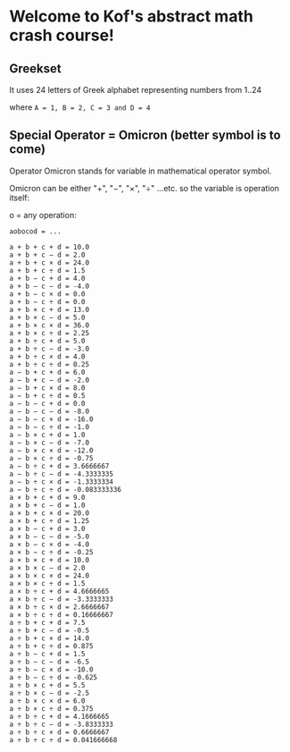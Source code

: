   # Welcome to Kof's abstract math crash course!

## Greekset

It uses 24 letters of Greek alphabet representing numbers from 1..24

where `A = 1, B = 2, C = 3 and D = 4`



## Special Operator = Omicron (better symbol is to come)

Operator Omicron stands for variable in mathematical operator symbol.

Omicron can be either "+", "−", "×", "÷" ...etc. so the variable is operation itself:

o = any operation:


```
aοbοcοd = ...

a + b + c + d = 10.0 
a + b + c − d = 2.0
a + b + c × d = 24.0
a + b + c ÷ d = 1.5
a + b − c + d = 4.0
a + b − c − d = -4.0
a + b − c × d = 0.0
a + b − c ÷ d = 0.0
a + b × c + d = 13.0
a + b × c − d = 5.0
a + b × c × d = 36.0
a + b × c ÷ d = 2.25
a + b ÷ c + d = 5.0
a + b ÷ c − d = -3.0
a + b ÷ c × d = 4.0
a + b ÷ c ÷ d = 0.25
a − b + c + d = 6.0
a − b + c − d = -2.0
a − b + c × d = 8.0
a − b + c ÷ d = 0.5
a − b − c + d = 0.0
a − b − c − d = -8.0
a − b − c × d = -16.0
a − b − c ÷ d = -1.0
a − b × c + d = 1.0
a − b × c − d = -7.0
a − b × c × d = -12.0
a − b × c ÷ d = -0.75
a − b ÷ c + d = 3.6666667
a − b ÷ c − d = -4.3333335
a − b ÷ c × d = -1.3333334
a − b ÷ c ÷ d = -0.083333336
a × b + c + d = 9.0
a × b + c − d = 1.0
a × b + c × d = 20.0
a × b + c ÷ d = 1.25
a × b − c + d = 3.0
a × b − c − d = -5.0
a × b − c × d = -4.0
a × b − c ÷ d = -0.25
a × b × c + d = 10.0
a × b × c − d = 2.0
a × b × c × d = 24.0
a × b × c ÷ d = 1.5
a × b ÷ c + d = 4.6666665
a × b ÷ c − d = -3.3333333
a × b ÷ c × d = 2.6666667
a × b ÷ c ÷ d = 0.16666667
a ÷ b + c + d = 7.5
a ÷ b + c − d = -0.5
a ÷ b + c × d = 14.0
a ÷ b + c ÷ d = 0.875
a ÷ b − c + d = 1.5
a ÷ b − c − d = -6.5
a ÷ b − c × d = -10.0
a ÷ b − c ÷ d = -0.625
a ÷ b × c + d = 5.5
a ÷ b × c − d = -2.5
a ÷ b × c × d = 6.0
a ÷ b × c ÷ d = 0.375
a ÷ b ÷ c + d = 4.1666665
a ÷ b ÷ c − d = -3.8333333
a ÷ b ÷ c × d = 0.6666667
a ÷ b ÷ c ÷ d = 0.041666668
```
